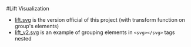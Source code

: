 #Lift Visualization

* [lift.svg](lift.svg) is the version official of this project (with transform function on group's elements)
* [lift_v2.svg](lift_v2.svg) is an example of grouping elements in `<svg></svg>` tags nested